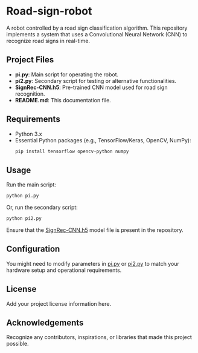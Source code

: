 # Road-sign-robot

A robot controlled by a road sign classification algorithm. This repository implements a system that uses a Convolutional Neural Network (CNN) to recognize road signs in real-time.

## Project Files

- **pi.py**: Main script for operating the robot.
- **pi2.py**: Secondary script for testing or alternative functionalities.
- **SignRec-CNN.h5**: Pre-trained CNN model used for road sign recognition.
- **README.md**: This documentation file.

## Requirements

- Python 3.x
- Essential Python packages (e.g., TensorFlow/Keras, OpenCV, NumPy):
  ```sh
  pip install tensorflow opencv-python numpy
  ```

## Usage

Run the main script:
```sh
python pi.py
```

Or, run the secondary script:
```sh
python pi2.py
```

Ensure that the [SignRec-CNN.h5](./SignRec-CNN.h5) model file is present in the repository.

## Configuration

You might need to modify parameters in [pi.py](./pi.py) or [pi2.py](./pi2.py) to match your hardware setup and operational requirements.

## License

Add your project license information here.

## Acknowledgements

Recognize any contributors, inspirations, or libraries that made this project possible.